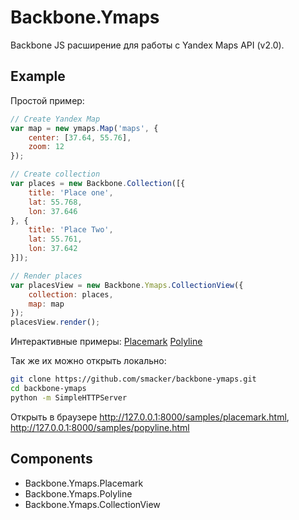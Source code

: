 # Backbone.Ymaps

Backbone JS расширение для работы с Yandex Maps API (v2.0).

## Example

Простой пример:

```javascript
// Create Yandex Map
var map = new ymaps.Map('maps', {
    center: [37.64, 55.76],
    zoom: 12
});

// Create collection
var places = new Backbone.Collection([{
    title: 'Place one',
    lat: 55.768,
    lon: 37.646
}, {
    title: 'Place Two',
    lat: 55.761,
    lon: 37.642
}]);

// Render places
var placesView = new Backbone.Ymaps.CollectionView({
    collection: places,
    map: map
});
placesView.render();
```

Интерактивные примеры: [Placemark](http://smacker.github.io/backbone-ymaps/samples/placemark.html) [Polyline](http://smacker.github.io/backbone-ymaps/samples/polyline.html)

Так же их можно открыть локально:

```bash
git clone https://github.com/smacker/backbone-ymaps.git
cd backbone-ymaps
python -m SimpleHTTPServer
```

Открыть в браузере http://127.0.0.1:8000/samples/placemark.html, http://127.0.0.1:8000/samples/popyline.html

## Components

- Backbone.Ymaps.Placemark
- Backbone.Ymaps.Polyline
- Backbone.Ymaps.CollectionView
